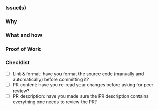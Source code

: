 ### Issue(s)

<!-- - Paste the ticket ID(s) here as a list -->

### Why

<!-- - Provide more context of the PR to readers. -->
<!-- - E.g: It could be a root cause analysis for bug fix PR. -->

### What and how

<!-- - (what) Describe what you've done in the source code to achieve the objective -->
<!-- - (how) Optional. Some further explanation to help readers understand your way of thinking could be put here -->

### Proof of Work

<!-- - Provide evidence for the bug you fix or the feature you implement in the PR -->

### Checklist

-  [ ] Lint & format: have you format the source code (manually and automatically) before committing it?
-  [ ] PR content: have you re-read your changes before asking for peer review?
-  [ ] PR description: have you made sure the PR description contains everything one needs to review the PR?
